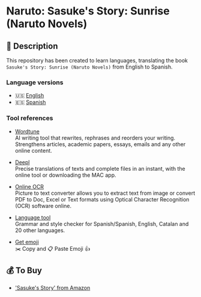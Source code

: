 # Naruto: Sasuke's Story: Sunrise (Naruto Novels)

## 🚀 Description

This repository has been created to learn languages, translating the book `Sasuke's Story: Sunrise (Naruto Novels)` from English to Spanish.

### Language versions

- 🇺🇸 [English](./book/en/en.md)
- 🇪🇸 [Spanish](./book/es/es.md)

### Tool references

- [Wordtune](https://www.wordtune.com/#rewrite-demo)  
AI writing tool that rewrites, rephrases and reorders your writing. Strengthens articles, academic papers, essays, emails and any other online content.

- [Deepl](https://www.deepl.com/es/translator)  
Precise translations of texts and complete files in an instant, with the online tool or downloading the MAC app.

- [Online OCR](https://www.onlineocr.net/)  
Picture to text converter allows you to extract text from image or convert PDF to Doc, Excel or Text formats
using Optical Character Recognition (OCR) software online.

- [Language tool](https://languagetool.org/es)  
Grammar and style checker for Spanish/Spanish, English, Catalan and 20 other languages.

- [Get emoji](https://getemoji.com/)  
✂️ Copy and 📋 Paste Emoji 👍 

## 💰 To Buy

- ['Sasuke's Story' from Amazon](https://leer.amazon.es/kp/embed?asin=B06WRSS8YN&preview=newtab&linkCode=kpe&ref_=cm_sw_r_kb_dp_84K3ZQNF2GAYXXTV21V0)
